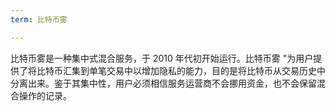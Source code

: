 ```yaml
---
term: 比特币雾

---
```

比特币雾是一种集中式混合服务，于 2010 年代初开始运行。比特币雾 "为用户提供了将比特币汇集到单笔交易中以增加隐私的能力，目的是将比特币从交易历史中分离出来。鉴于其集中性，用户必须相信服务运营商不会挪用资金，也不会保留混合操作的记录。